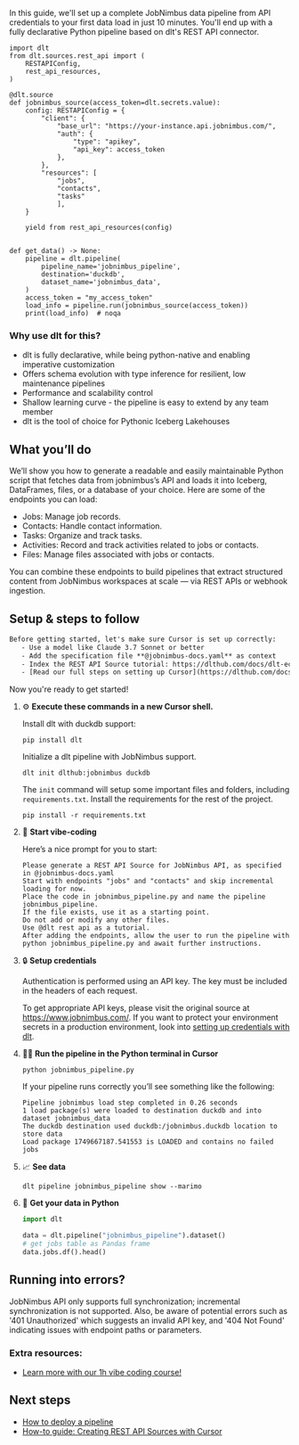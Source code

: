 In this guide, we'll set up a complete JobNimbus data pipeline from API credentials to your first data load in just 10 minutes. You'll end up with a fully declarative Python pipeline based on dlt's REST API connector.

```python-outcome
import dlt
from dlt.sources.rest_api import (
    RESTAPIConfig,
    rest_api_resources,
)

@dlt.source
def jobnimbus_source(access_token=dlt.secrets.value):
    config: RESTAPIConfig = {
        "client": {
            "base_url": "https://your-instance.api.jobnimbus.com/",
            "auth": {
                "type": "apikey",
                "api_key": access_token
            },
        },
        "resources": [
            "jobs",
            "contacts",
            "tasks"
            ],
    }

    yield from rest_api_resources(config)


def get_data() -> None:
    pipeline = dlt.pipeline(
        pipeline_name='jobnimbus_pipeline',
        destination='duckdb',
        dataset_name='jobnimbus_data', 
    )
    access_token = "my_access_token"
    load_info = pipeline.run(jobnimbus_source(access_token))
    print(load_info)  # noqa
```

### Why use dlt for this?

- dlt is fully declarative, while being python-native and enabling imperative customization
- Offers schema evolution with type inference for resilient, low maintenance pipelines
- Performance and scalability control
- Shallow learning curve - the pipeline is easy to extend by any team member
- dlt is the tool of choice for Pythonic Iceberg Lakehouses

## What you’ll do

We’ll show you how to generate a readable and easily maintainable Python script that fetches data from jobnimbus’s API and loads it into Iceberg, DataFrames, files, or a database of your choice. Here are some of the endpoints you can load:

- Jobs: Manage job records.
- Contacts: Handle contact information.
- Tasks: Organize and track tasks.
- Activities: Record and track activities related to jobs or contacts.
- Files: Manage files associated with jobs or contacts.

You can combine these endpoints to build pipelines that extract structured content from JobNimbus workspaces at scale — via REST APIs or webhook ingestion.

## Setup & steps to follow

```default
Before getting started, let's make sure Cursor is set up correctly:
   - Use a model like Claude 3.7 Sonnet or better
   - Add the specification file **@jobnimbus-docs.yaml** as context
   - Index the REST API Source tutorial: https://dlthub.com/docs/dlt-ecosystem/verified-sources/rest_api/ and add it to context as **@dlt rest api**
   - [Read our full steps on setting up Cursor](https://dlthub.com/docs/dlt-ecosystem/llm-tooling/cursor-restapi#23-configuring-cursor-with-documentation)
```

Now you're ready to get started! 

1. ⚙️ **Execute these commands in a new Cursor shell.**
    
    Install dlt with duckdb support:
    ```shell
    pip install dlt
    ```

    Initialize a dlt pipeline with JobNimbus support.
    ```shell
    dlt init dlthub:jobnimbus duckdb
    ```

    The `init` command will setup some important files and folders, including `requirements.txt`. Install the requirements for the rest of the project.
    ```shell
    pip install -r requirements.txt
    ```
    
2. 🤠 **Start vibe-coding**
    
    Here’s a nice prompt for you to start: 
    
    ```prompt
    Please generate a REST API Source for JobNimbus API, as specified in @jobnimbus-docs.yaml 
    Start with endpoints "jobs" and "contacts" and skip incremental loading for now. 
    Place the code in jobnimbus_pipeline.py and name the pipeline jobnimbus_pipeline. 
    If the file exists, use it as a starting point. 
    Do not add or modify any other files. 
    Use @dlt rest api as a tutorial. 
    After adding the endpoints, allow the user to run the pipeline with python jobnimbus_pipeline.py and await further instructions.
    ```

    
3. 🔒 **Setup credentials** 
    
    Authentication is performed using an API key. The key must be included in the headers of each request.
    
    To get appropriate API keys, please visit the original source at https://www.jobnimbus.com/.
    If you want to protect your environment secrets in a production environment, look into [setting up credentials with dlt](https://dlthub.com/docs/walkthroughs/add_credentials).
    
4. 🏃‍♀️ **Run the pipeline in the Python terminal in Cursor**
    
    ```shell
    python jobnimbus_pipeline.py
    ```
    
    If your pipeline runs correctly you’ll see something like the following:
    
    ```shell
    Pipeline jobnimbus load step completed in 0.26 seconds
    1 load package(s) were loaded to destination duckdb and into dataset jobnimbus_data
    The duckdb destination used duckdb:/jobnimbus.duckdb location to store data
    Load package 1749667187.541553 is LOADED and contains no failed jobs
    ```
    
5. 📈 **See data**
    
    ```shell
    dlt pipeline jobnimbus_pipeline show --marimo
    ```
    
6. 🐍 **Get your data in Python**
    
    ```python
    import dlt

   data = dlt.pipeline("jobnimbus_pipeline").dataset()
   # get jobs table as Pandas frame
   data.jobs.df().head()
    ```

## Running into errors?

JobNimbus API only supports full synchronization; incremental synchronization is not supported. Also, be aware of potential errors such as '401 Unauthorized' which suggests an invalid API key, and '404 Not Found' indicating issues with endpoint paths or parameters.

### Extra resources:

- [Learn more with our 1h vibe coding course!](https://www.youtube.com/watch?v=GGid70rnJuM)

## Next steps

- [How to deploy a pipeline](https://dlthub.com/docs/walkthroughs/deploy-a-pipeline)
- [How-to guide: Creating REST API Sources with Cursor](https://dlthub.com/docs/dlt-ecosystem/llm-tooling/cursor-restapi)